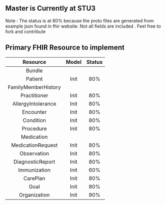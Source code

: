 
## Master is Currently at STU3

Note : The status is at 80% because the proto files are
generated from example json found in fhir website. Not
all fields are included .
Feel free to fork and contribute

## Primary FHIR Resource to implement


| Resource | Model | Status |
|:---:|:---:|:---:|
|Bundle| | |
|Patient| Init | 80% |
|FamilyMemberHistory|
|Practitioner| Init | 80% |
|AllergyIntolerance| Init | 80% |
|Encounter| Init | 80% |
|Condition| Init | 80% |
|Procedure| Init | 80% |
|Medication|
|MedicationRequest| Init |80% |
|Observation| Init | 80% |
|DiagnosticReport| Init | 80% |
|Immunization| Init | 60% |
|CarePlan| Init | 80% |
|Goal| Init | 80% |
|Organization| Init | 90% |